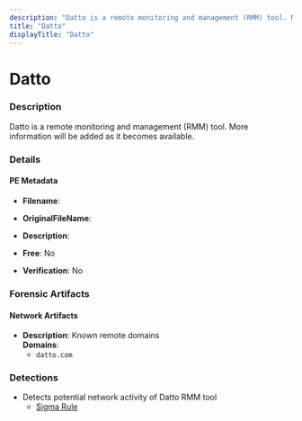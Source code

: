 ```yaml
---
description: "Datto is a remote monitoring and management (RMM) tool. More information will be added as it becomes available."
title: "Datto"
displayTitle: "Datto"
---
```




# Datto


### Description

Datto is a remote monitoring and management (RMM) tool. More information will be added as it becomes available.




### Details


#### PE Metadata
- **Filename**: 
- **OriginalFileName**: 
- **Description**: 


- **Free**: No

- **Verification**: No





### Forensic Artifacts




#### Network Artifacts
- **Description**: Known remote domains
<br/>**Domains**:
    - `datto.com`


### Detections
- Detects potential network activity of Datto RMM tool
  - [Sigma Rule](https://github.com/magicsword-io/LOLRMM/blob/main/detections/sigma/datto_network_sigma.yml)



